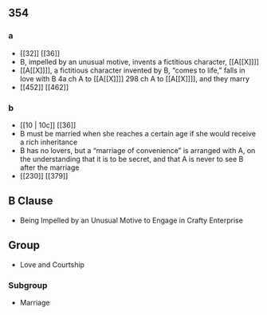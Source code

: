 ## 354
### a
- [[32]] [[36]] 
- B, impelled by an unusual motive, invents a fictitious character, [[A[[X]]]]
- [[A[[X]]]], a fictitious character invented by B, “comes to life,” falls in love with B 4a ch A to [[A[[X]]]] 298 ch A to [[A[[X]]]], and they marry
- [[452]] [[462]] 

### b
- [[10 | 10c]] [[36]] 
- B must be married when she reaches a certain age if she would receive a rich inheritance
- B has no lovers, but a “marriage of convenience” is arranged with A, on the understanding that it is to be secret, and that A is never to see B after the marriage
- [[230]] [[379]] 

## B Clause
- Being Impelled by an Unusual Motive to Engage in Crafty Enterprise

## Group
- Love and Courtship

### Subgroup
- Marriage

